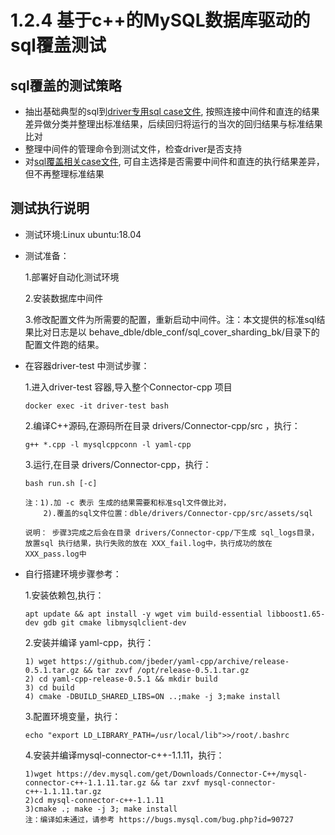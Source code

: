 # 1.2.4 基于c++的MySQL数据库驱动的sql覆盖测试

## sql覆盖的测试策略

- 抽出基础典型的sql到[driver专用sql case文件](./1.3%20sql文件说明.md#), 按照连接中间件和直连的结果差异做分类并整理出标准结果，后续回归将运行的当次的回归结果与标准结果比对
- 整理中间件的管理命令到测试文件，检查driver是否支持
- 对[sql覆盖相关case文件](./1.3%20sql文件说明.md), 可自主选择是否需要中间件和直连的执行结果差异，但不再整理标准结果

## 测试执行说明

- 测试环境:Linux ubuntu:18.04
- 测试准备：

    1.部署好自动化测试环境

    2.安装数据库中间件

    3.修改配置文件为所需要的配置，重新启动中间件。注：本文提供的标准sql结果比对日志是以 behave_dble/dble_conf/sql_cover_sharding_bk/目录下的配置文件跑的结果。

- 在容器driver-test 中测试步骤：
   
    1.进入driver-test 容器,导入整个Connector-cpp 项目
    
      docker exec -it driver-test bash
    
    2.编译C++源码,在源码所在目录 drivers/Connector-cpp/src ，执行：
    
      g++ *.cpp -l mysqlcppconn -l yaml-cpp
    
    3.运行,在目录 drivers/Connector-cpp，执行：
    
      bash run.sh [-c]
      
      注：1).加 -c 表示 生成的结果需要和标准sql文件做比对，
          2).覆盖的sql文件位置：dble/drivers/Connector-cpp/src/assets/sql

      说明： 步骤3完成之后会在目录 drivers/Connector-cpp/下生成 sql_logs目录，放置sql 执行结果，执行失败的放在 XXX_fail.log中，执行成功的放在 XXX_pass.log中
   
- 自行搭建环境步骤参考：

    1.安装依赖包,执行：
      
      apt update && apt install -y wget vim build-essential libboost1.65-dev gdb git cmake libmysqlclient-dev
     
    2.安装并编译 yaml-cpp，执行：
     
      1) wget https://github.com/jbeder/yaml-cpp/archive/release-0.5.1.tar.gz && tar zxvf /opt/release-0.5.1.tar.gz
      2) cd yaml-cpp-release-0.5.1 && mkdir build
      3) cd build
      4) cmake -DBUILD_SHARED_LIBS=ON ..;make -j 3;make install
     
    3.配置环境变量，执行：
      
      echo "export LD_LIBRARY_PATH=/usr/local/lib">>/root/.bashrc
     
    4.安装并编译mysql-connector-c++-1.1.11，执行：
     
      1)wget https://dev.mysql.com/get/Downloads/Connector-C++/mysql-connector-c++-1.1.11.tar.gz && tar zxvf mysql-connector-c++-1.1.11.tar.gz
      2)cd mysql-connector-c++-1.1.11
      3)cmake .; make -j 3; make install
      注：编译如未通过，请参考 https://bugs.mysql.com/bug.php?id=90727
      
